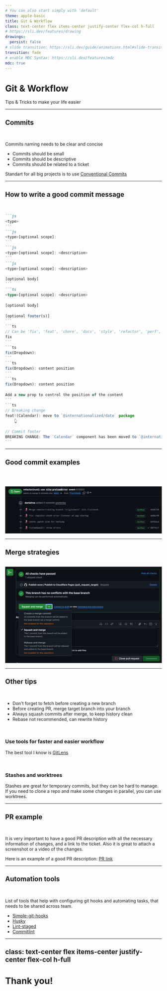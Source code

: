 ```yaml
---
# You can also start simply with 'default'
theme: apple-basic
title: Git & Workflow
class: text-center flex items-center justify-center flex-col h-full
# https://sli.dev/features/drawing
drawings:
  persist: false
# slide transition: https://sli.dev/guide/animations.html#slide-transitions
transition: fade
# enable MDC Syntax: https://sli.dev/features/mdc
mdc: true
---
```


# Git & Workflow

Tips & Tricks to make your life easier

---

## Commits

<br />

Commits naming needs to be clear and concise

- Commits should be small
- Commits should be descriptive
- Commits should be related to a ticket

Standart for all big projects is to use [Conventional Commits](https://www.conventionalcommits.org/en/v1.0.0/)


---

## How to write a good commit message

<br />

````md magic-move
```js
<type>
```
```js
<type>[optional scope]:
```
```js
<type>[optional scope]: <description>
```
```js
<type>[optional scope]: <description>

[optional body]
```
```ts
<type>[optional scope]: <description>

[optional body]

[optional footer(s)]
```
```ts
// Can be 'fix', 'feat', 'chore', 'docs', 'style', 'refactor', 'perf', 'test', 'revert', 'ci', 'build', 'release'
fix
```
```ts
fix(Dropdown): 
```
```ts
fix(Dropdown): content position
```
```ts 
fix(Dropdown): content position

Add a new prop to control the position of the content
```
```ts
// Breaking change
feat!(Calendar): move to `@internationalized/date` package
    👆

// Commit footer
BREAKING CHANGE: The `Calendar` component has been moved to `@internationalized/date` package
```
````

---

## Good commit examples

<br />
<br />

![Nuxt team commits](./images/good-commit-example.png)

---

## Merge strategies

<br />

<div class="flex justify-center items-center">
  <img src="./images/merge-strategies.png" alt="Merge strategies" class="max-h-100 w-full h-full object-contain" />
</div>

---

## Other tips

<br />

- Don't forget to fetch before creating a new branch
- Before creating PR, merge target branch into your branch
- Always squash commits after merge, to keep history clean
- Rebase not recommended, can rewrite history

<br />

### Use tools for faster and easier workflow

The best tool I know is [GitLens](https://marketplace.visualstudio.com/items?itemName=eamodio.gitlens)

<br />

### Stashes and worktrees

Stashes are great for temporary commits, but they can be hard to manage. If you need to clone a repo and make some changes in parallel, you can use worktrees.

---

## PR example

<br />

It is very important to have a good PR description with all the necessary information of changes, and a link to the ticket. Also it is great to attach a screenshot or a video of the changes.

Here is an example of a good PR description: [PR link](https://github.com/radix-vue/radix-vue/pull/1257)

---

## Automation tools

<br />

List of tools that help with configuring git hooks and automating tasks, that needs to be shared across team.

- [Simple-git-hooks](https://github.com/toplenboren/simple-git-hooks)
- [Husky](https://typicode.github.io/husky/)
- [Lint-staged](https://github.com/lint-staged/lint-staged)
- [Commitlint](https://commitlint.js.org/)

---
class: text-center flex items-center justify-center flex-col h-full
---

# Thank you!
